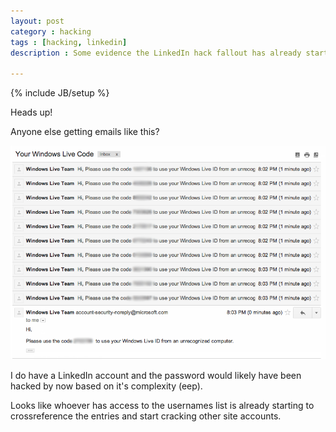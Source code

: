 ```yaml
---
layout: post
category : hacking
tags : [hacking, linkedin]
description : Some evidence the LinkedIn hack fallout has already started with attempts to log into other accounts.

---
```

{% include JB/setup %}

Heads up!

Anyone else getting emails like this?

![Screenshot of GMail showing hack attempt](/blog/images/linkedin/hack-attempt-screenshot.png)

I do have a LinkedIn account and the password would likely have been hacked by now based on it's complexity (eep).

Looks like whoever has access to the usernames list is already starting to crossreference the entries and start cracking other site accounts.


